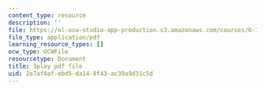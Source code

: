 ```yaml
---
content_type: resource
description: ''
file: https://ol-ocw-studio-app-production.s3.amazonaws.com/courses/6-189-multicore-programming-primer-january-iap-2007/2e7af4afebd5da148f43ac39a9d31c5d_s8dZi6eqsJU.pdf
file_type: application/pdf
learning_resource_types: []
ocw_type: OCWFile
resourcetype: Document
title: 3play pdf file
uid: 2e7af4af-ebd5-da14-8f43-ac39a9d31c5d
---
```

